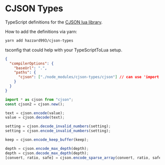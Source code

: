 # CJSON Types

TypeScript definitions for the [CJSON lua library](https://www.kyne.com.au/~mark/software/lua-cjson.php).

How to add the definitions via yarn:

```sh
yarn add hazzard993/cjson-types
```

tsconfig that could help with your TypeScriptToLua setup.

```json
{
  "compilerOptions": {
    "baseUrl": ".",
    "paths": {
      "cjson": ["./node_modules/cjson-types/cjson"] // can use 'import * as cjson from "cjson";'
    }
  }
}
```

```ts
import * as cjson from "cjson";
const cjson2 = cjson.new();

text = cjson.encode(value);
value = cjson.decode(text);

setting = cjson.decode_invalid_numbers(setting);
setting = cjson.encode_invalid_numbers(setting);

keep = cjson.encode_keep_buffer(keep);

depth = cjson.encode_max_depth(depth);
depth = cjson.decode_max_depth(depth);
[convert, ratio, safe] = cjson.encode_sparse_array(convert, ratio, safe);
```
